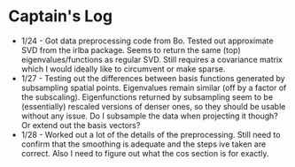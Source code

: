 # Captain's Log

- 1/24 - Got data preprocessing code from Bo. Tested out approximate SVD from the irlba package. Seems to return the same (top) eigenvalues/functions as regular SVD. Still requires a covariance matrix which I would ideally like to circumvent or make sparse.
- 1/27 - Testing out the differences between basis functions generated by subsampling spatial points. Eigenvalues remain similar (off by a factor of the subscaling). Eigenfunctions returned by subsampling seem to be (essentially) rescaled versions of denser ones, so they should be usable without any issue. Do I subsample the data when projecting it though? Or extend out the basis vectors?
- 1/28 - Worked out a lot of the details of the preprocessing. Still need to confirm that the smoothing is adequate and the steps ive taken are correct. Also I need to figure out what the cos section is for exactly.